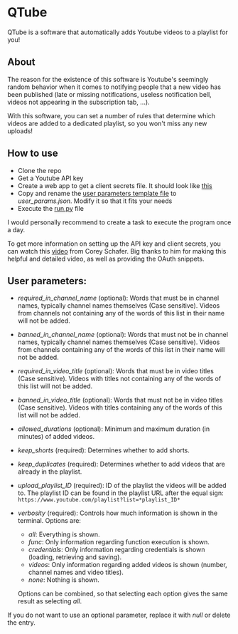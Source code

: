 # QTube
QTube is a software that automatically adds Youtube videos to a playlist for you!
## About
The reason for the existence of this software is Youtube's seemingly random behavior when it comes to notifying people that a new video has been published (late or missing notifications, useless notification bell, videos not appearing in the subscription tab, ...).

With this software, you can set a number of rules that determine which videos are added to a dedicated playlist, so you won't miss any new uploads!

## How to use
* Clone the repo
* Get a Youtube API key
* Create a web app to get a client secrets file. It should look like [this](src/client_secrets_template.json)
* Copy and rename the [user parameters template file](src/user_params_template.json) to *user_params.json*. Modify it so that it fits your needs
* Execute the [run.py](src/run.py) file

I would personally recommend to create a task to execute the program once a day.

To get more information on setting up the API key and client secrets, you can watch this [video](https://www.youtube.com/watch?v=vQQEaSnQ_bs) from Corey Schafer. Big thanks to him for making this helpful and detailed video, as well as providing the OAuth snippets.

## User parameters:
* *required_in_channel_name* (optional): Words that must be in channel names, typically channel names themselves (Case sensitive). Videos from channels not containing any of the words of this list in their name will not be added.
* *banned_in_channel_name* (optional): Words that must not be in channel names, typically channel names themselves (Case sensitive). Videos from channels containing any of the words of this list in their name will not be added.
* *required_in_video_title* (optional): Words that must be in video titles (Case sensitive). Videos with titles not containing any of the words of this list will not be added.
* *banned_in_video_title* (optional): Words that must not be in video titles (Case sensitive). Videos with titles containing any of the words of this list will not be added.
* *allowed_durations* (optional): Minimum and maximum duration (in minutes) of added videos.
* *keep_shorts* (required): Determines whether to add shorts.
* *keep_duplicates* (required): Determines whether to add videos that are already in the playlist.
* *upload_playlist_ID* (required): ID of the playlist the videos will be added to. The playlist ID can be found in the playlist URL after the equal sign: `https://www.youtube.com/playlist?list=*playlist_ID*`
* *verbosity* (required): Controls how much information is shown in the terminal. Options are:
  * *all*: Everything is shown.
  * *func*: Only information regarding function execution is shown.
  * *credentials*: Only information regarding credentials is shown (loading, retrieving and saving).
  * *videos*: Only information regarding added videos is shown (number, channel names and video titles).
  * *none*: Nothing is shown.
  
  Options can be combined, so that selecting each option gives the same result as selecting *all*.

If you do not want to use an optional parameter, replace it with *null* or delete the entry.